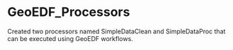 # GeoEDF_Processors
Created two processors named SimpleDataClean and SimpleDataProc that can be executed using GeoEDF workflows.
